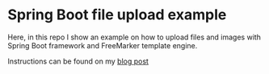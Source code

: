 # Spring Boot file upload example
Here, in this repo I show an example on how to upload files and images with Spring Boot framework and FreeMarker template engine. 

Instructions can be found on my [blog post](https://nafisulbari.com/blog/16-spring-boot-file-upload) 